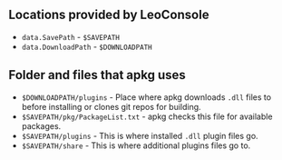 
## Locations provided by LeoConsole

 - `data.SavePath` - `$SAVEPATH`
 - `data.DownloadPath` - `$DOWNLOADPATH`

## Folder and files that apkg uses

 - `$DOWNLOADPATH/plugins` - Place where apkg downloads `.dll` files to before
   installing or clones git repos for building.
 - `$SAVEPATH/pkg/PackageList.txt` - apkg checks this file for available
   packages.
 - `$SAVEPATH/plugins` - This is where installed `.dll` plugin files go.
 - `$SAVEPATH/share` - This is where additional plugins files go to.

